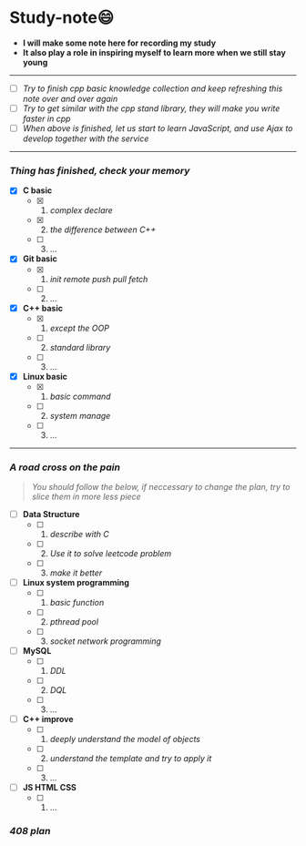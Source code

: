 # Study-note:smile:
- **I will make some note here for recording my study**
- **It also play a role in inspiring myself to learn more when we still stay young**
---
- [ ] *Try to finish cpp basic knowledge collection and keep refreshing this note over and over again*
- [ ] *Try to get similar with the cpp stand library, they will make you write faster in cpp*
- [ ] *When above is finished, let us start to learn JavaScript, and use Ajax to develop together with the service*
---
### *Thing has finished, check your memory*
- [x] **C basic**
	- [x] 1. *complex declare*
	- [x] 2. *the difference between C++*
	- [ ] 3. *...*
- [x] **Git basic**
	- [x] 1. *init remote push pull fetch*
	- [ ] 2. *...*
- [x] **C++ basic**
	- [x] 1. *except the OOP*
	- [ ] 2. *standard library*
	- [ ] 3. *...*
- [x] **Linux basic**
	- [x] 1. *basic command*
	- [ ] 2. *system manage*
	- [ ] 3. *...*
---
### *A road cross on the pain*
>*You should follow the below, if neccessary to change the plan, try to slice them in more less piece*
- [ ] **Data Structure**
	- [ ] 1. *describe with C*
	- [ ] 2. *Use it to solve leetcode problem*
	- [ ] 3. *make it better*
- [ ]  **Linux system programming**
	- [ ] 1. *basic function*
	- [ ] 2. *pthread pool*
	- [ ] 3. *socket network programming*
- [ ] **MySQL**
	- [ ] 1. *DDL*
	- [ ] 2. *DQL*
	- [ ] 3. *...*
- [ ] **C++ improve**
	- [ ] 1. *deeply understand the model of objects*
	- [ ] 2. *understand the template and try to apply it*
	- [ ] 3. *...*
- [ ] **JS HTML CSS**
	- [ ] 1. *...*
### *408 plan*


